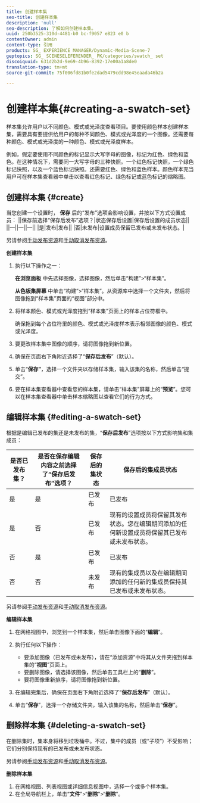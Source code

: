 ```yaml
---
title: 创建样本集
seo-title: 创建样本集
description: 'null'
seo-description: 了解如何创建样本集。
uuid: 250b3525-310d-4481-b0 bc-f9057 e823 e0 b
contentOwner: admin
content-type: 引用
products: SG_ EXPERIENCE MANAGER/Dynamic-Media-Scene-7
geptopics: SG_ SCENESELEFERENDER_ PK/categories/swatch_ set
discoiquuid: 631d2b2d-9e69-4b96-8392-17e00a1a8de0
translation-type: tm+mt
source-git-commit: 75f006fd81b0fe2dad5479cdd98e45eaada46b2a

---
```



# 创建样本集{#creating-a-swatch-set}

样本集允许用户以不同颜色、模式或光泽度查看项目。要使用颜色样本创建样本集，需要具有要提供给用户的每种不同颜色、模式或光泽度的一个图像。还需要每种颜色、模式或光泽度的一种颜色、模式或光泽度样本。

例如，假定要使用不同颜色的标记显示大写字母的图像，标记为红色、绿色和蓝色。在这种情况下，需要同一大写字母的三种快照。一个红色标记快照，一个绿色标记快照，以及一个蓝色标记快照。还需要红色、绿色和蓝色样本。颜色样本充当用户可在样本集查看器中单击以查看红色标记、绿色标记或蓝色标记的缩略图。

## 创建样本集 {#create}

当您创建一个设置时， **保存** 后的“发布”选项会影响设置，并按以下方式设置成员：
||保存前选择“保存后发布”选项？|状态保存后设置|保存后设置的成员状态||
||—||—||—||
|是|发布|发布||
|否|未发布|设置成员保留已发布或未发布状态。|

另请参阅[手动发布资源](publishing-files.md#manually_publishing_assets)和[手动取消发布资源](publishing-files.md#manually_unpublishing_assets)。

**创建样本集**

1. 执行以下操作之一：

   **在浏览面板** 中先选择图像，选择图像，然后单击“构建”&gt;“样本集”。

   **从色板集屏幕** 中单击“构建”&gt;“样本集”。从资源库中选择一个文件夹，然后将图像拖到“样本集”页面的“视图”部分中。

1. 将样本颜色、模式或光泽度拖到“样本集”页面上的样本占位符框中。

   确保拖到每个占位符里的颜色、模式或光泽度样本表示相邻图像的颜色、模式或光泽度。

1. 要更改样本集中图像的顺序，请将图像拖到新位置。
1. 确保在页面右下角附近选择了“**保存后发布**”（默认）。
1. 单击“**保存”**，选择一个文件夹以存储样本集，输入该集的名称，然后单击“提交”。
1. 要在样本集查看器中查看您的样本集，请单击“样本集”屏幕上的“**预览**”。您可以在样本集查看器中单击样本缩略图以查看它们的行为方式。

## 编辑样本集 {#editing-a-swatch-set}

根据是编辑已发布的集还是未发布的集，“**保存后发布**”选项按以下方式影响集和集成员：

| 是否已发布集？ | 是否在保存编辑内容之前选择了“保存后发布”选项？ | 保存后的集状态 | 保存后的集成员状态 |
|--- |--- |--- |--- |
| 是 | 是 | 已发布 | 已发布 |
| 是 | 否 | 已发布 | 现有的设置成员将保留其发布状态。您在编辑期间添加的任何新设置成员将保留其已发布或未发布状态。 |
| 否 | 是 | 已发布 | 已发布 |
| 否 | 否 | 未发布 | 现有的集成员以及在编辑期间添加的任何新的集成员保持其已发布或未发布状态。 |

另请参阅[手动发布资源](publishing-files.md#manually_publishing_assets)和[手动取消发布资源](publishing-files.md#manually_unpublishing_assets)。

**编辑样本集**

1. 在网格视图中，浏览到一个样本集，然后单击图像下面的“**编辑**”。
1. 执行任何以下操作：

   * 要添加图像（已发布或未发布），请在“添加资源”中将其从文件夹拖到样本集的“**视图**”页面上。
   * 要删除图像，请选择该图像，然后单击工具栏上的“**删除**”。
   * 要将图像重新排序，请将图像拖到新位置。

1. 在编辑完集后，确保在页面右下角附近选择了“**保存后发布**”（默认）。
1. 单击“**保存**”，选择一个存储文件夹，输入该集的名称，然后单击“**保存**”。

## 删除样本集 {#deleting-a-swatch-set}

在删除集时，集本身将移到垃圾桶中。不过，集中的成员（或“子项”）不受影响；它们分别保持现有的已发布或未发布状态。

另请参阅[手动发布资源](publishing-files.md#manually_publishing_assets)和[手动取消发布资源](publishing-files.md#manually_unpublishing_assets)。

**删除样本集**

1. 在网格视图、列表视图或详细信息视图中，选择一个或多个样本集。
1. 在全局导航栏上，单击“**文件**”&gt;“**删除**”&gt;“**删除**”。

